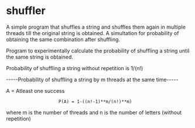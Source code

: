 # shuffler
A simple program that shuffles a string and shuffles them again in multiple threads till the original string is obtained. A simultation for probability of obtaining the same combination after shuffling. 

Program to experimentally calculate the probability of shuffling a string until the same string is obtained.

Probability of shuffling a string without repetition is 1/(n!)

-----Probability of shuffling a string by m threads at the same time-----

A = Atleast one success

                        P(A) = 1-((n!-1)**m/(n!)**m)
where m is the number of threads and n is the number of letters (without repetition)
